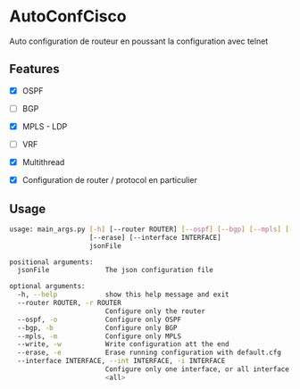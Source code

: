 # AutoConfCisco
Auto configuration de routeur en poussant la configuration avec telnet

## Features 
 - [X] OSPF
 - [ ] BGP
 - [X] MPLS - LDP
 - [ ] VRF
 - [X] Multithread
 - [X] Configuration de router / protocol en particulier


## Usage

```bash
usage: main_args.py [-h] [--router ROUTER] [--ospf] [--bgp] [--mpls] [--write]
                    [--erase] [--interface INTERFACE]
                    jsonFile

positional arguments:
  jsonFile              The json configuration file

optional arguments:
  -h, --help            show this help message and exit
  --router ROUTER, -r ROUTER
                        Configure only the router
  --ospf, -o            Configure only OSPF
  --bgp, -b             Configure only BGP
  --mpls, -m            Configure only MPLS
  --write, -w           Write configuration att the end
  --erase, -e           Erase running configuration with default.cfg
  --interface INTERFACE, --int INTERFACE, -i INTERFACE
                        Configure only one interface, or all interface with
                        <all>
```